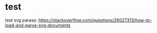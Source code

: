 # test
test
svg parase:
https://stackoverflow.com/questions/26027313/how-to-load-and-parse-svg-documents
